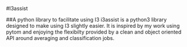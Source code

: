 #I3assist

##A python library to facilitate using I3
i3assist is a python3 library designed to make using I3 slightly easier.
It is inspired by my work using pytom and enjoying the flexibilty provided
by a clean and object oriented API around averaging and classification jobs.
